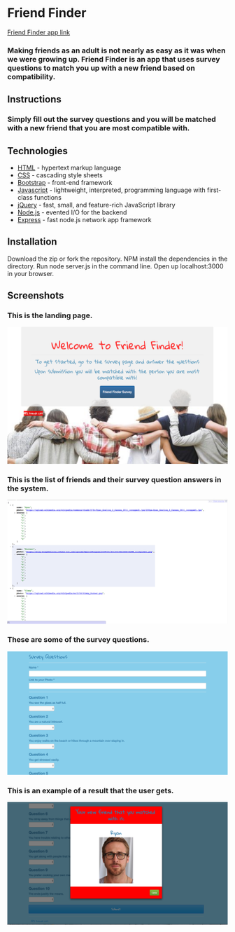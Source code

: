 # Friend Finder

[Friend Finder app link](https://ancient-bastion-34473.herokuapp.com/
)

### Making friends as an adult is not nearly as easy as it was when we were growing up. Friend Finder is an app that uses survey questions to match you up with a new friend based on compatibility. 


## Instructions
### Simply fill out the survey questions and you will be matched with a new friend that you are most compatible with.

## Technologies
* [HTML](https://developer.mozilla.org/en-US/docs/Web/HTML) - hypertext markup language
* [CSS](https://developer.mozilla.org/en-US/docs/Web/CSS) - cascading style sheets
* [Bootstrap](http://getbootstrap.com/) - front-end framework
* [Javascript](https://developer.mozilla.org/en-US/docs/Web/JavaScript) - lightweight, interpreted, programming language with first-class functions
* [jQuery](https://jquery.com/) - fast, small, and feature-rich JavaScript library
* [Node.js](https://nodejs.org/en/) - evented I/O for the backend
* [Express](http://expressjs.com/) - fast node.js network app framework


## Installation

Download the zip or fork the repository.
NPM install the dependencies in the directory.
Run node server.js in the command line.
Open up localhost:3000 in your browser.


## Screenshots
### This is the landing page.
![Friend Finder](app/public/friendfinder.png)

### This is the list of friends and their survey question answers in the system.
![API friend list](app/public/api-friends-list.png)

### These are some of the survey questions.
![Survey](app/public/survey.png)

### This is an example of a result that the user gets.
![Result](app/public/result.png)